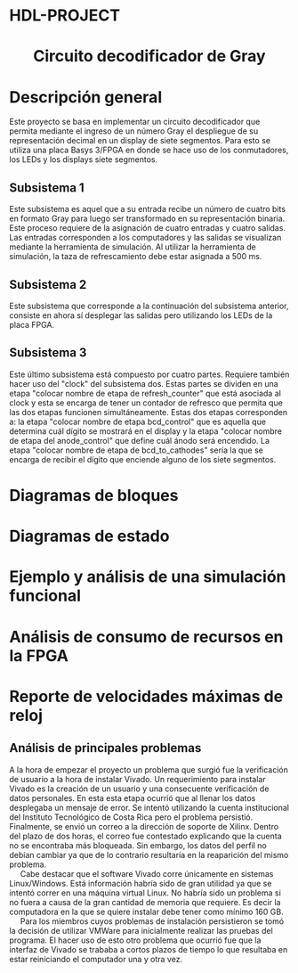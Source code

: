 # HDL-PROJECT
<h1 align="center"> Circuito decodificador de Gray </h1>

# Descripción general
Este proyecto se basa en implementar un circuito decodificador que permita mediante el ingreso de un número Gray el despliegue de su representación decimal en un display de siete segmentos. Para esto se utiliza una placa Basys 3/FPGA en donde se hace uso de los conmutadores, los LEDs y los displays siete segmentos.
## Subsistema 1
Este subsistema es aquel que a su entrada recibe un número de cuatro bits en formato Gray para luego ser transformado en su representación binaria. Este proceso requiere de la asignación de cuatro entradas y cuatro salidas. Las entradas corresponden a los computadores y las salidas se visualizan mediante la herramienta de simulación. Al utilizar la herramienta de simulación, la taza de refrescamiento debe estar asignada a 500 ms.

## Subsistema 2
Este subsistema que corresponde a la continuación del subsistema anterior, consiste en ahora sí desplegar las salidas pero utilizando los LEDs de la placa FPGA.

## Subsistema 3
Este último subsistema está compuesto por cuatro partes. Requiere también hacer uso del "clock" del subsistema dos. Estas partes se dividen en una etapa "colocar nombre de etapa de refresh_counter" que está asociada al clock y esta se encarga de tener un contador de refresco que permita que las dos etapas funcionen simultáneamente. Estas dos etapas corresponden a: la etapa "colocar nombre de etapa bcd_control" que es aquella que determina cuál dígito se mostrará en el display y la etapa "colocar nombre de etapa del anode_control" que define cuál ánodo será encendido. La etapa "colocar nombre de etapa de bcd_to_cathodes" sería la que se encarga de recibir el dígito que enciende alguno de los siete segmentos.

# Diagramas de bloques
[comment]: <> (de cada subsistema y su funcionamiento fundamental, según descritos en la sección 5.)
# Diagramas de estado
[comment]: <> (de todas las FSM diseñadas, si existen, según descritos en la sección 5)
# Ejemplo y análisis de una simulación funcional
[comment]: <> (del sistema completo, desde el estímulo de entrada hasta el manejo de los 7 segmentos.)
# Análisis de consumo de recursos en la FPGA 
[comment]: <> (LUTs, FFs, etc. y del consumo de potencia que reporta la herramienta Vivado.)
# Reporte de velocidades máximas de reloj 
[comment]: <> (posibles en el diseño mínima frecuencia de reloj para este diseño: 50 MHz.)
## Análisis de principales problemas 
[comment]: <> (hallados durante el trabajo y de las soluciones aplicadas)
A la hora de empezar el proyecto un problema que surgió fue la verificación de usuario a la hora de instalar Vivado. Un requerimiento para instalar Vivado es la creación de un usuario y una consecuente verificación de datos personales. En esta esta etapa ocurrió que al llenar los datos desplegaba un mensaje de error. Se intentó utilizando la cuenta institucional del Instituto Tecnológico de Costa Rica pero el problema persistió. Finalmente, se envió un correo a la dirección de soporte de Xilinx. Dentro del plazo de dos horas, el correo fue contestado explicando que la cuenta no se encontraba más bloqueada. Sin embargo, los datos del perfil no debían cambiar ya que de lo contrario resultaría en la reaparición del mismo problema.   
&nbsp;&nbsp;&nbsp;&nbsp; Cabe destacar que el software Vivado corre únicamente en sistemas Linux/Windows. Está información habría sido de gran utilidad ya que se intentó correr en una máquina virtual Linux. No habría sido un problema si no fuera a causa de la gran cantidad de memoria que requiere. Es decir la computadora en la que se quiere instalar debe tener como mínimo 160 GB.  
&nbsp;&nbsp;&nbsp;&nbsp; Para los miembros cuyos problemas de instalación persistieron se tomó la decisión de utilizar VMWare para inicialmente realizar las pruebas del programa. El hacer uso de esto otro problema que ocurrió fue que la interfaz de Vivado se trababa a cortos plazos de tiempo lo que resultaba en estar reiniciando el computador una y otra vez.
